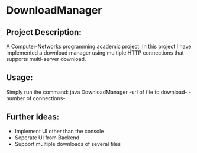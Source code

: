 # DownloadManager

## Project Description:
A Computer-Networks programming academic project. In this project I have implemented a download manager using multiple HTTP connections that supports multi-server download.

## Usage:
Simply run the command: java DownloadManager -url of file to download- -number of connections-

## Further Ideas:
- Implement UI other than the console
- Seperate UI from Backend
- Support multiple downloads of several files
